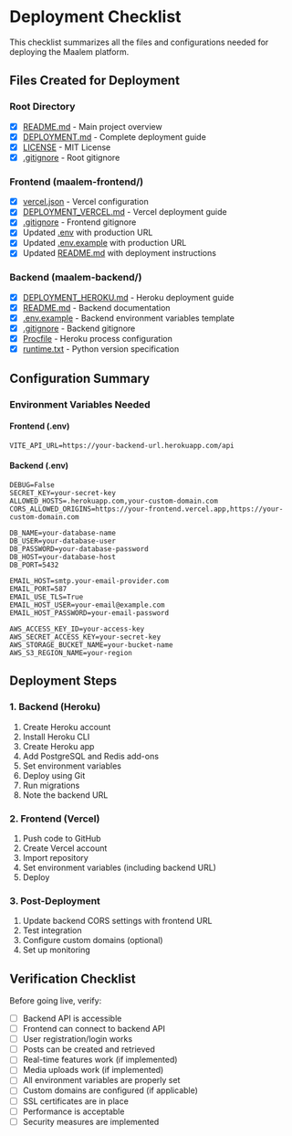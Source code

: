 # Deployment Checklist

This checklist summarizes all the files and configurations needed for deploying the Maalem platform.

## Files Created for Deployment

### Root Directory
- [x] [README.md](file:///c%3A/Users/Igolan/Desktop/site%20maalem/README.md) - Main project overview
- [x] [DEPLOYMENT.md](file:///c%3A/Users/Igolan/Desktop/site%20maalem/DEPLOYMENT.md) - Complete deployment guide
- [x] [LICENSE](file:///c%3A/Users/Igolan/Desktop/site%20maalem/LICENSE) - MIT License
- [x] [.gitignore](file:///c%3A/Users/Igolan/Desktop/site%20maalem/.gitignore) - Root gitignore

### Frontend (maalem-frontend/)
- [x] [vercel.json](file:///c%3A/Users/Igolan/Desktop/site%20maalem/maalem-frontend/vercel.json) - Vercel configuration
- [x] [DEPLOYMENT_VERCEL.md](file:///c%3A/Users/Igolan/Desktop/site%20maalem/maalem-frontend/DEPLOYMENT_VERCEL.md) - Vercel deployment guide
- [x] [.gitignore](file:///c%3A/Users/Igolan/Desktop/site%20maalem/maalem-frontend/.gitignore) - Frontend gitignore
- [x] Updated [.env](file:///c%3A/Users/Igolan/Desktop/site%20maalem/maalem-frontend/.env) with production URL
- [x] Updated [.env.example](file:///c%3A/Users/Igolan/Desktop/site%20maalem/maalem-frontend/.env.example) with production URL
- [x] Updated [README.md](file:///c%3A/Users/Igolan/Desktop/site%20maalem/maalem-frontend/README.md) with deployment instructions

### Backend (maalem-backend/)
- [x] [DEPLOYMENT_HEROKU.md](file:///c%3A/Users/Igolan/Desktop/site%20maalem/maalem-backend/DEPLOYMENT_HEROKU.md) - Heroku deployment guide
- [x] [README.md](file:///c%3A/Users/Igolan/Desktop/site%20maalem/maalem-backend/README.md) - Backend documentation
- [x] [.env.example](file:///c%3A/Users/Igolan/Desktop/site%20maalem/maalem-backend/.env.example) - Backend environment variables template
- [x] [.gitignore](file:///c%3A/Users/Igolan/Desktop/site%20maalem/maalem-backend/.gitignore) - Backend gitignore
- [x] [Procfile](file:///c%3A/Users/Igolan/Desktop/site%20maalem/maalem-backend/Procfile) - Heroku process configuration
- [x] [runtime.txt](file:///c%3A/Users/Igolan/Desktop/site%20maalem/maalem-backend/runtime.txt) - Python version specification

## Configuration Summary

### Environment Variables Needed

#### Frontend (.env)
```
VITE_API_URL=https://your-backend-url.herokuapp.com/api
```

#### Backend (.env)
```
DEBUG=False
SECRET_KEY=your-secret-key
ALLOWED_HOSTS=.herokuapp.com,your-custom-domain.com
CORS_ALLOWED_ORIGINS=https://your-frontend.vercel.app,https://your-custom-domain.com

DB_NAME=your-database-name
DB_USER=your-database-user
DB_PASSWORD=your-database-password
DB_HOST=your-database-host
DB_PORT=5432

EMAIL_HOST=smtp.your-email-provider.com
EMAIL_PORT=587
EMAIL_USE_TLS=True
EMAIL_HOST_USER=your-email@example.com
EMAIL_HOST_PASSWORD=your-email-password

AWS_ACCESS_KEY_ID=your-access-key
AWS_SECRET_ACCESS_KEY=your-secret-key
AWS_STORAGE_BUCKET_NAME=your-bucket-name
AWS_S3_REGION_NAME=your-region
```

## Deployment Steps

### 1. Backend (Heroku)
1. Create Heroku account
2. Install Heroku CLI
3. Create Heroku app
4. Add PostgreSQL and Redis add-ons
5. Set environment variables
6. Deploy using Git
7. Run migrations
8. Note the backend URL

### 2. Frontend (Vercel)
1. Push code to GitHub
2. Create Vercel account
3. Import repository
4. Set environment variables (including backend URL)
5. Deploy

### 3. Post-Deployment
1. Update backend CORS settings with frontend URL
2. Test integration
3. Configure custom domains (optional)
4. Set up monitoring

## Verification Checklist

Before going live, verify:

- [ ] Backend API is accessible
- [ ] Frontend can connect to backend API
- [ ] User registration/login works
- [ ] Posts can be created and retrieved
- [ ] Real-time features work (if implemented)
- [ ] Media uploads work (if implemented)
- [ ] All environment variables are properly set
- [ ] Custom domains are configured (if applicable)
- [ ] SSL certificates are in place
- [ ] Performance is acceptable
- [ ] Security measures are implemented